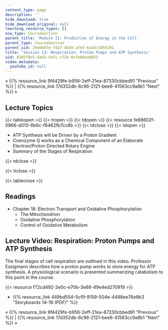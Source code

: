 ```yaml
---
content_type: page
description: ''
hide_download: true
hide_download_original: null
learning_resource_types: []
ocw_type: CourseSection
parent_title: 'Module II: Production of Energy in the Cell'
parent_type: CourseSection
parent_uid: 29eb687e-7d27-4b59-afef-6a3dc3859291
title: 'Session 13: Respiration: Proton Pumps and ATP Synthesis'
uid: 8105f8e5-4a43-4afc-cf2b-0cfeb0aa9832
video_metadata:
  youtube_id: null
---
```


« {{% resource_link 9f4429fe-b956-2eff-21ea-87330cbbed91 "Previous" %}} | {{% resource_link 17d352db-6c96-2121-bee6-41563cc9a8b1 "Next" %}} »

Lecture Topics
--------------

{{< tableopen >}}
{{< tropen >}}
{{< tdopen >}}
{{< resource fe88602f-0966-d010-6b6c-f6462fb7cc6b >}}
{{< tdclose >}}
{{< tdopen >}}


*   ATP Synthesis will be Driven by a Proton Gradient
*   Coenzyme Q works as a Chemical Component of an Elaborate Electron/Proton Directed Rotary Engine
*   Summary of the Stages of Respiration


{{< tdclose >}}

{{< trclose >}}

{{< tableclose >}}

Readings
--------

*   Chapter 18: Electron Transport and Oxidative Phosphorylation
    *   The Mitochondrion
    *   Oxidative Phosphorylation
    *   Control of Oxidative Metabolism

Lecture Video: Respiration: Proton Pumps and ATP Synthesis
----------------------------------------------------------

The final stages of cell respiration are outlined in this video. Professor Essigmann describes how a proton pump works to store energy for ATP synthesis. A physiological scenario is presented summarizing catabolism to this point in the course.

{{< resource f72cd492-2e0c-e70b-3e88-49e4ed270919 >}}

*   {{% resource_link 449bd554-5cf9-9159-504e-4488ee76e8b3 "Storyboards 14–16 (PDF)" %}}

« {{% resource_link 9f4429fe-b956-2eff-21ea-87330cbbed91 "Previous" %}} | {{% resource_link 17d352db-6c96-2121-bee6-41563cc9a8b1 "Next" %}} »